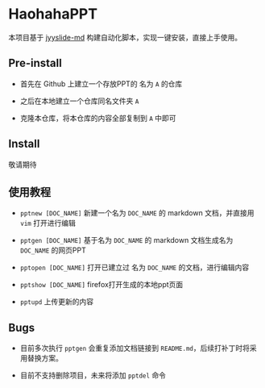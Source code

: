 # HaohahaPPT

本项目基于 [jyyslide-md](https://github.com/zweix123/jyyslide-md#install) 构建自动化脚本，实现一键安装，直接上手使用。

## Pre-install

- 首先在 Github 上建立一个存放PPT的 名为 `A` 的仓库

- 之后在本地建立一个仓库同名文件夹 `A`

- 克隆本仓库，将本仓库的内容全部复制到 `A` 中即可

## Install

敬请期待

## 使用教程

- `pptnew [DOC_NAME]` 新建一个名为 `DOC_NAME` 的 markdown 文档，并直接用 `vim` 打开进行编辑

- `pptgen [DOC_NAME]` 基于名为 `DOC_NAME` 的 markdown 文档生成名为 `DOC_NAME` 的网页PPT

- `pptopen [DOC_NAME]` 打开已建立过 名为 `DOC_NAME` 的文档，进行编辑内容

- `pptshow [DOC_NAME]` firefox打开生成的本地ppt页面

- `pptupd` 上传更新的内容

## Bugs

- 目前多次执行 `pptgen` 会重复添加文档链接到 `README.md`，后续打补丁时将采用替换方案。

- 目前不支持删除项目，未来将添加 `pptdel` 命令
